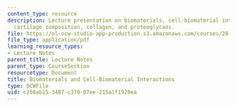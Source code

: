 ```yaml
---
content_type: resource
description: Lecture presentation on biomaterials, cell-biomaterial interactions,
  cartilage composition, collagen, and proteoglycans.
file: https://ol-ocw-studio-app-production.s3.amazonaws.com/courses/20-109-laboratory-fundamentals-in-biological-engineering-spring-2010/c250ab153487c37007ee215a1f1928ea_MIT20_109S10_lec_m3d2.pdf
file_type: application/pdf
learning_resource_types:
- Lecture Notes
parent_title: Lecture Notes
parent_type: CourseSection
resourcetype: Document
title: Biomaterials and Cell-Biomaterial Interactions
type: OCWFile
uid: c250ab15-3487-c370-07ee-215a1f1928ea
---
```

